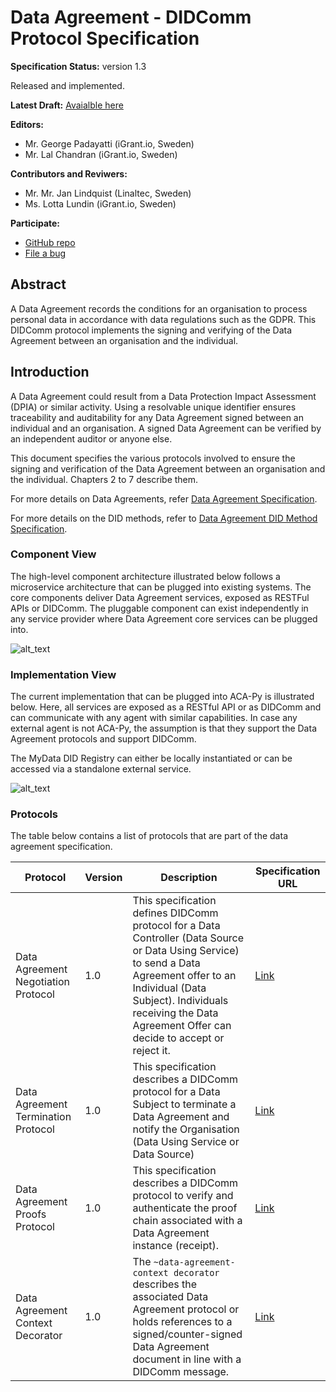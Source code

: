 # Data Agreement - DIDComm Protocol Specification

**Specification Status:** version 1.3

Released and implemented.

**Latest Draft:** [Avaialble here](https://da.igrant.io/protocol)

**Editors:**
- Mr. George Padayatti (iGrant.io, Sweden)
- Mr. Lal Chandran (iGrant.io, Sweden)

**Contributors and Reviwers:**

- Mr. Mr. Jan Lindquist (Linaltec, Sweden)
- Ms. Lotta Lundin (iGrant.io, Sweden)

**Participate:**

- [GitHub repo](https://github.com/decentralised-dataexchange/automated-data-agreements)
- [File a bug](https://github.com/decentralised-dataexchange/automated-data-agreements/issues)

## Abstract

A Data Agreement records the conditions for an organisation to process personal data in accordance with data regulations such as the GDPR. This DIDComm protocol implements the signing and verifying of the Data Agreement between an organisation and the individual.

## Introduction

A Data Agreement could result from a Data Protection Impact Assessment (DPIA) or similar activity. Using a resolvable unique identifier ensures traceability and auditability for any Data Agreement signed between an individual and an organisation. A signed Data Agreement can be verified by an independent auditor or anyone else.  

This document specifies the various protocols involved to ensure the signing and verification of the Data Agreement between an organisation and the individual. Chapters 2 to 7 describe them.

For more details on Data Agreements, refer [Data Agreement Specification](https://github.com/decentralised-dataexchange/automated-data-agreements/blob/main/docs/data-agreement-specification.md). 

For more details on the DID methods, refer to [Data Agreement DID Method Specification](https://github.com/decentralised-dataexchange/automated-data-agreements/blob/main/docs/did-spec.md).


### Component View

The high-level component architecture illustrated below follows a microservice architecture that can be plugged into existing systems. The core components deliver Data Agreement services, exposed as RESTFul APIs or DIDComm. The pluggable component can exist independently in any service provider where Data Agreement core services can be plugged into. 

![alt_text](https://raw.githubusercontent.com/decentralised-dataexchange/automated-data-agreements/main/docs/images/ada-component-arch.png "Data Agreement Component Architecture")

### Implementation View

The current implementation that can be plugged into ACA-Py is illustrated below. Here, all services are exposed as a RESTful API or as DIDComm and can communicate with any agent with similar capabilities. In case any external agent is not ACA-Py, the assumption is that they support the Data Agreement protocols and support DIDComm.

The MyData DID Registry can either be locally instantiated or can be accessed via a standalone external service. 

![alt_text](https://raw.githubusercontent.com/decentralised-dataexchange/automated-data-agreements/main/docs/images/ada-implementation-view.png "Data Agreement Component Implementation View")

### Protocols

The table below contains a list of protocols that are part of the data agreement specification.

| Protocol                            | Version | Description                                                                                                                                                                                                                                             | Specification URL                             |
| ----------------------------------- | ------- | ------------------------------------------------------------------------------------------------------------------------------------------------------------------------------------------------------------------------------------------------------- | --------------------------------------------- |
| Data Agreement Negotiation Protocol | 1.0     | This specification defines DIDComm protocol for a Data Controller (Data Source or Data Using Service) to send a Data Agreement offer to an Individual (Data Subject). Individuals receiving the Data Agreement Offer can decide to accept or reject it. | [Link](./data-agreement-negotiation.md)       |
| Data Agreement Termination Protocol | 1.0     | This specification describes a DIDComm protocol for a Data Subject to terminate a Data Agreement and notify the Organisation (Data Using Service or Data Source)                                                                                        | [Link](./data-agreement-termination.md)       |
| Data Agreement Proofs Protocol      | 1.0     | This specification describes a DIDComm protocol to verify and authenticate the proof chain associated with a Data Agreement instance (receipt).                                                                                                         | [Link](./data-agreement-proofs.md)            |
| Data Agreement Context Decorator    | 1.0     | The `~data-agreement-context decorator` describes the associated Data Agreement protocol or holds references to a signed/counter-signed Data Agreement document in line with a DIDComm message.                                                            | [Link](./data-agreement-context-decorator.md) |